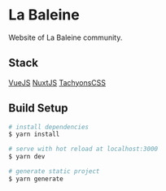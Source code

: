 # La Baleine

Website of La Baleine community.

## Stack

[VueJS](https://vuejs.org)
[NuxtJS](https://nuxtjs.org)
[TachyonsCSS](http://tachyons.io)

## Build Setup

```bash
# install dependencies
$ yarn install

# serve with hot reload at localhost:3000
$ yarn dev

# generate static project
$ yarn generate
```
